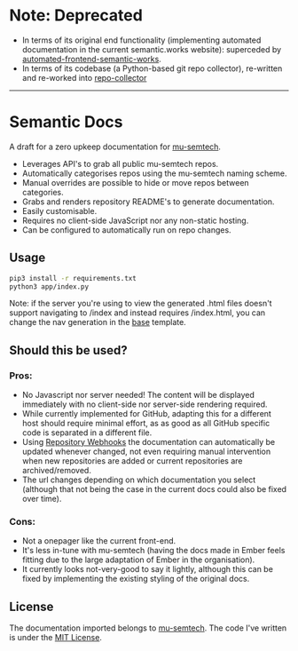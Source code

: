 # Note: Deprecated
- In terms of its original end functionality (implementing automated documentation in the current semantic.works website): superceded by [automated-frontend-semantic-works](https://github.com/Denperidge-Redpencil/automated-frontend-semantic-works).
- In terms of its codebase (a Python-based git repo collector), re-written and re-worked into [repo-collector](https://github.com/Denperidge-Redpencil/Repo-Collector)

---

# Semantic Docs
A draft for a zero upkeep documentation for [mu-semtech](https://github.com/mu-semtech/).

- Leverages API's to grab all public mu-semtech repos.
- Automatically categorises repos using the mu-semtech naming scheme.
- Manual overrides are possible to hide or move repos between categories.
- Grabs and renders repository README's to generate documentation.
- Easily customisable.
- Requires no client-side JavaScript nor any non-static hosting.
- Can be configured to automatically run on repo changes.

## Usage
```bash
pip3 install -r requirements.txt
python3 app/index.py
```
Note: if the server you're using to view the generated .html files doesn't support navigating to /index and instead requires /index.html, you can change the nav generation in the [base](app/templates/base.html) template.

## Should this be used?

### Pros:
- No Javascript nor server needed! The content will be displayed immediately with no client-side nor server-side rendering required.
- While currently implemented for GitHub, adapting this for a different host should require minimal effort, as as good as all GitHub specific code is separated in a different file.
- Using [Repository Webhooks](https://docs.github.com/en/rest/webhooks) the documentation can automatically be updated whenever changed, not even requiring manual intervention when new repositories are added or current repositories are archived/removed.
- The url changes depending on which documentation you select (although that not being the case in the current docs could also be fixed over time).

### Cons:
- Not a onepager like the current front-end.
- It's less in-tune with mu-semtech (having the docs made in Ember feels fitting due to the large adaptation of Ember in the organisation).
- It currently looks not-very-good to say it lightly, although this can be fixed by implementing the existing styling of the original docs.

## License
The documentation imported belongs to [mu-semtech](https://github.com/mu-semtech/). The code I've written is under the [MIT License](LICENSE).
